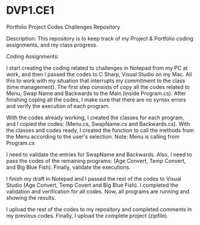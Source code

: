 # DVP1.CE1
Portfolio Project Codes Challenges Repository

Description:
This repository is to keep track of my Project & Portfolio coding assignments, and my class progress.


Coding Assignments:

I start creating the coding related to challenges in Notepad from my PC at work, and then I passed the codes to C Sharp, Visual Studio on my Mac. All this to work with my situation that interrupts my commitment to the class (time management). 
The first step consists of copy all the codes related to Menu, Swap Name and Backwards to the Main (inside Program.cs). After finishing coping all the codes, I make sure that there are no syntax errors and verify the execution of each program.

With the codes already working, I created the classes for each program, and I copied the codes: (Menu.cs, SwapName.cs and Backwards.cs). With the classes and codes ready, I created the function to call the methods from the Menu according to the user's selection. 
Note: Menu is calling from Program.cs

I need to validate the entries for SwapName and Backwards. Also, I need to pass the codes of the remaining programs: (Age Convert, Temp Convert, and Big Blue Fish). Finally, validate the executions.

I finish my draft in Notepad and I passed the rest of the codes to Visual Studio (Age Convert, Temp Covert and Big Blue Fish). I completed the validation and verification for all codes. Now, all programs are running and showing the results.

I upload the rest of the codes to my repository and completed comments in my previous codes.
Finally, I upload the complete project (zipfile).
